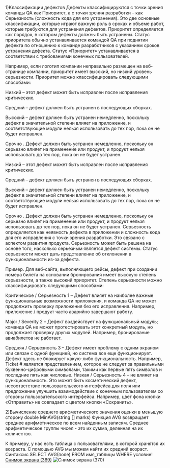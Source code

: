 1)Классификации дефектов
Дефекты классифицируются с точки зрения команды QA как Приоритет, а с точки зрения разработки – как Серьезность (сложность кода для его устранения). Это две основные классификации, которые играют важную роль в сроках и объеме работ, которые требуются для устранения дефектов.
Приоритет определяется как порядок, в котором дефекты должны быть устранены. Статус приоритета обычно устанавливается командой QA при поднятии дефекта по отношению к команде разработчиков с указанием сроков устранения дефекта. Статус «Приоритет» устанавливается в соответствии с требованиями конечных пользователей.

Например, если логотип компании неправильно размещен на веб-странице компании, приоритет имеет высокий, но низкий уровень серьезности.
Приоритет можно классифицировать следующими способами:

Низкий – этот дефект может быть исправлен после исправления критических.

Средний – дефект должен быть устранен в последующих сборках.

Высокий – дефект должен быть устранен немедленно, поскольку дефект в значительной степени влияет на приложение, и соответствующие модули нельзя использовать до тех пор, пока он не будет исправлен.

Срочно . Дефект должен быть устранен немедленно, поскольку он серьезно влияет на применение или продукт, и продукт нельзя использовать до тех пор, пока он не будет устранен.

Низкий – этот дефект может быть исправлен после исправления критических.

Средний – дефект должен быть устранен в последующих сборках.

Высокий – дефект должен быть устранен немедленно, поскольку дефект в значительной степени влияет на приложение, и соответствующие модули нельзя использовать до тех пор, пока он не будет исправлен.

Срочно . Дефект должен быть устранен немедленно, поскольку он серьезно влияет на применение или продукт, и продукт нельзя использовать до тех пор, пока он не будет устранен.
Серьезность определяется как неявность дефекта в приложении и сложность кода для его исправления с точки зрения разработки. Это связано с аспектом развития продукта. Серьезность может быть решена на основе того, насколько серьезным является дефект системы. Статус серьезности может дать представление об отклонении в функциональности из-за дефекта.

Пример. Для веб-сайта, выполняющего рейсы, дефект при создании номера билета на основании бронирования имеет высокую степень серьезности, а также высокий приоритет.
Степень серьезности можно классифицировать следующими способами:

Критическое / Серьезность 1 – Дефект влияет на наиболее важные функциональные возможности приложения, и команда QA не может продолжить проверку приложения без его исправления. Например, приложение / продукт часто аварийно завершают работу.

Major / Severity 2 – Дефект воздействует на функциональный модуль; команда QA не может протестировать этот конкретный модуль, но продолжает проверку других модулей. Например, бронирование авиабилетов не работает.

Средняя / Серьезность 3 – Дефект имеет проблему с одним экраном или связан с одной функцией, но система все еще функционирует. Дефект здесь не блокирует какую-либо функциональность. Например, Ticket # является представлением, которое не следует за правильными буквенно-цифровыми символами, такими как первые пять символов и последние пять как числовые.
Низкая / Серьезность 4 – не влияет на функциональность. Это может быть косметический дефект, несоответствие пользовательского интерфейса для поля или предложение улучшить взаимодействие с конечным пользователем со стороны пользовательского интерфейса. Например, цвет фона кнопки «Отправить» не совпадает с цветом кнопки «Сохранить».


2)Вычисление среднего арифметического значения оценки в меньшую сторону 
double MinAVG(string [] marks)
Функция AVG возвращает среднее арифметическое по всем найденным записям. Среднее арифметическое группы чисел - это их сумма, деленная на их количество.

К примеру, у нас есть таблица с пользователями, в которой хранятся их возраста. С помощью AVG мы можем найти их средний возраст.
Синтаксис SELECT AVG(поле) FROM имя_таблицы WHERE условие!
[Снимок экрана (369)](https://user-images.githubusercontent.com/90610084/177032034-8712c86f-aab7-4755-95c5-745738d4e82e.png)
![Снимок экрана (370)](https://user-images.githubusercontent.com/90610084/177032036-2fad0947-33f4-43de-b315-ebcf7eb5c950.png)
